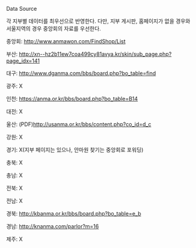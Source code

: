 Data Source 

각 지부별 데이터를 최우선으로 반영한다.
다만, 지부 게시판, 홈페이지가 없을 경우와 서울지역의 경우 중앙회의 자료를 우선한다.

중앙회: http://www.anmawon.com/FindShop/List

부산: http://xn--hz2b11ew7coa499cy81avya.kr/skin/sub_page.php?page_idx=141

대구: http://www.dganma.com/bbs/board.php?bo_table=find

광주: X

인천: https://anma.or.kr/bbs/board.php?bo_table=B14

대전: X

울산: (PDF)http://usanma.or.kr/bbs/content.php?co_id=d_c

강원: X

경기: X(지부 페이지는 있으나, 안마원 찾기는 중앙회로 포워딩)

충북: X

충남: X

전북: X

전남: X

경북: http://kbanma.or.kr/bbs/board.php?bo_table=e_b

경남: http://knanma.com/parlor?m=16

제주: X